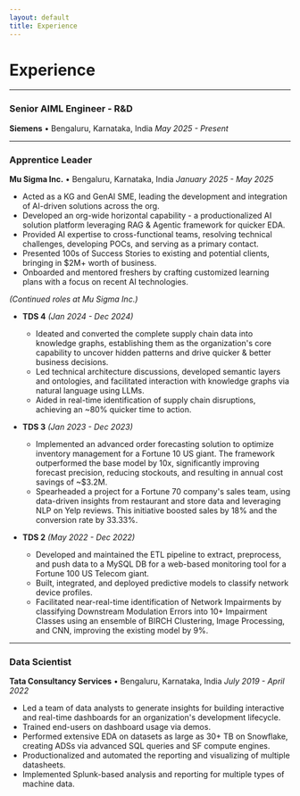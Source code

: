 ```yaml
---
layout: default
title: Experience
---
```


# Experience

---

### Senior AIML Engineer - R&D
**Siemens** • Bengaluru, Karnataka, India
*May 2025 - Present*

---

### Apprentice Leader
**Mu Sigma Inc.** • Bengaluru, Karnataka, India
*January 2025 - May 2025*

*   Acted as a KG and GenAI SME, leading the development and integration of AI-driven solutions across the org.
*   Developed an org-wide horizontal capability - a productionalized AI solution platform leveraging RAG & Agentic framework for quicker EDA.
*   Provided AI expertise to cross-functional teams, resolving technical challenges, developing POCs, and serving as a primary contact.
*   Presented 100s of Success Stories to existing and potential clients, bringing in $2M+ worth of business.
*   Onboarded and mentored freshers by crafting customized learning plans with a focus on recent AI technologies.

*(Continued roles at Mu Sigma Inc.)*

*   **TDS 4** *(Jan 2024 - Dec 2024)*
    *   Ideated and converted the complete supply chain data into knowledge graphs, establishing them as the organization's core capability to uncover hidden patterns and drive quicker & better business decisions.
    *   Led technical architecture discussions, developed semantic layers and ontologies, and facilitated interaction with knowledge graphs via natural language using LLMs.
    *   Aided in real-time identification of supply chain disruptions, achieving an ~80% quicker time to action.

*   **TDS 3** *(Jan 2023 - Dec 2023)*
    *   Implemented an advanced order forecasting solution to optimize inventory management for a Fortune 10 US giant. The framework outperformed the base model by 10x, significantly improving forecast precision, reducing stockouts, and resulting in annual cost savings of ~$3.2M.
    *   Spearheaded a project for a Fortune 70 company's sales team, using data-driven insights from restaurant and store data and leveraging NLP on Yelp reviews. This initiative boosted sales by 18% and the conversion rate by 33.33%.

*   **TDS 2** *(May 2022 - Dec 2022)*
    *   Developed and maintained the ETL pipeline to extract, preprocess, and push data to a MySQL DB for a web-based monitoring tool for a Fortune 100 US Telecom giant.
    *   Built, integrated, and deployed predictive models to classify network device profiles.
    *   Facilitated near-real-time identification of Network Impairments by classifying Downstream Modulation Errors into 10+ Impairment Classes using an ensemble of BIRCH Clustering, Image Processing, and CNN, improving the existing model by 9%.

---

### Data Scientist
**Tata Consultancy Services** • Bengaluru, Karnataka, India
*July 2019 - April 2022*

*   Led a team of data analysts to generate insights for building interactive and real-time dashboards for an organization's development lifecycle.
*   Trained end-users on dashboard usage via demos.
*   Performed extensive EDA on datasets as large as 30+ TB on Snowflake, creating ADSs via advanced SQL queries and SF compute engines.
*   Productionalized and automated the reporting and visualizing of multiple datasheets.
*   Implemented Splunk-based analysis and reporting for multiple types of machine data.